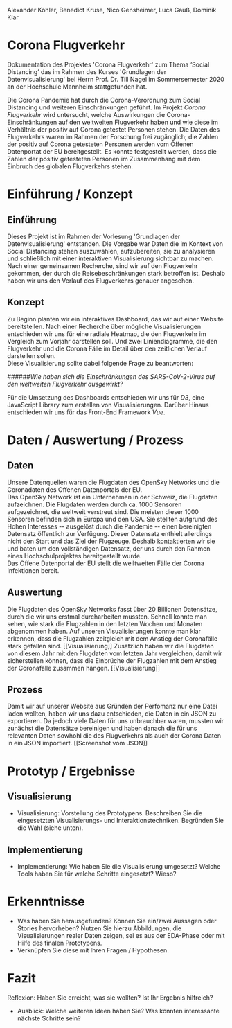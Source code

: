 Alexander Köhler, Benedict Kruse, Nico Gensheimer, Luca Gauß, Dominik Klar
# Corona Flugverkehr
Dokumentation des Projektes 'Corona Flugverkehr' zum Thema ‘Social Distancing’ das im Rahmen
des Kurses 'Grundlagen der Datenvisualisierung' bei Herrn Prof. Dr. Till Nagel im 
Sommersemester 2020 an der Hochschule Mannheim stattgefunden hat.

Die Corona Pandemie hat durch die Corona-Verordnung zum Social Distancing und weiteren Einschränkungen geführt.
Im Projekt *Corona Flugverkehr* wird untersucht, welche Auswirkungen die Corona-Einschränkungen auf den weltweiten
Flugverkehr haben und wie diese im Verhältnis der positiv auf Corona getestet Personen stehen.
Die Daten des Flugverkehrs waren im Rahmen der Forschung frei zugänglich; die Zahlen der positiv auf Corona
getesteten Personen werden vom Offenen Datenportat der EU bereitgestellt. Es konnte festgestellt
werden, dass die Zahlen der positiv getesteten Personen im Zusammenhang mit dem Einbruch des globalen Flugverkehrs stehen.

# Einführung / Konzept
## Einführung
Dieses Projekt ist im Rahmen der Vorlesung 'Grundlagen der Datenvisualisierung' entstanden. Die Vorgabe war Daten 
die im Kontext von Social Distancing stehen auszuwählen, aufzubereiten, sie zu analysieren und schließlich mit einer 
interaktiven Visualisierung sichtbar zu machen.
Nach einer gemeinsamen Recherche, sind wir auf den Flugverkehr gekommen, der durch die Reisebeschränkungen stark
betroffen ist. Deshalb haben wir uns den Verlauf des Flugverkehrs genauer angesehen.

## Konzept
Zu Beginn planten wir ein interaktives Dashboard, das wir auf einer Website bereitstellen. Nach einer Recherche über
mögliche Visualisierungen entschieden wir uns für eine radiale Heatmap, die den Flugverkehr im Vergleich zum Vorjahr
darstellen soll. Und zwei Liniendiagramme, die den Flugverkehr und die Corona Fälle im Detail über den zeitlichen Verlauf
darstellen sollen. \
Diese Visualisierung sollte dabei folgende Frage zu beantworten:

######*Wie haben sich die Einschränkungen des SARS-CoV-2-Virus auf den weltweiten Flugverkehr ausgewirkt?*

Für die Umsetzung des Dashboards entschieden wir uns für *D3*, eine JavaScript Library zum erstellen von Visualisierungen. Darüber 
Hinaus entschieden wir uns für das Front-End Framework *Vue*.

# Daten / Auswertung / Prozess

## Daten
Unsere Datenquellen waren die Flugdaten des OpenSky Networks und die Coronadaten des Offenen Datenportals der EU. \
Das OpenSky Network ist ein Unternehmen in der Schweiz, die Flugdaten aufzeichnen. Die Flugdaten werden durch ca. 1000 Sensoren aufgezeichnet, die weltweit verstreut sind. Die meisten dieser 1000 Sensoren befinden sich in Europa und den USA.
Sie stellten aufgrund des Hohen Interesses -- ausgelöst durch die Pandemie -- einen bereinigten Datensatz öffentlich zur Verfügung. Dieser Datensatz enthielt allerdings nicht den Start und das Ziel der Flugzeuge.
Deshalb kontaktierten wir sie und baten um den vollständigen Datensatz, der uns durch den Rahmen eines Hochschulprojektes bereitgestellt wurde. \
Das Offene Datenportal der EU stellt die weiltweiten Fälle der Corona Infektionen bereit. 


## Auswertung
Die Flugdaten des OpenSky Networks fasst über 20 Billionen Datensätze, durch die wir uns erstmal durcharbeiten mussten. Schnell konnte man sehen, wie stark die 
Flugzahlen in den letzten Wochen und Monaten abgenommen haben. Auf unseren Visualisierungen konnte man klar erkennen, dass die Flugzahlen zeitgleich mit dem Anstieg 
der Coronafälle stark gefallen sind. [[Visualisierung]] Zusätzlich haben wir die Flugdaten von diesem Jahr mit den Flugdaten vom letzten Jahr vergleichen, damit wir 
sicherstellen können, dass die Einbrüche der Flugzahlen mit dem Anstieg der Coronafälle zusammen hängen. [[Visualisierung]]

## Prozess
Damit wir auf unserer Website aus Gründen der Perfomanz nur eine Datei laden wollten, haben wir uns dazu entschieden, die Daten in ein JSON zu exportieren. 
Da jedoch viele Daten für uns unbrauchbar waren, mussten wir zunächst die Datensätze bereinigen und haben 
danach die für uns relevanten Daten sowhohl die des Flugverkehrs als auch der Corona Daten in ein JSON importiert. [[Screenshot vom JSON]]

# Prototyp / Ergebnisse
## Visualisierung
- Visualisierung: Vorstellung des Prototypens. Beschreiben Sie die eingesetzten Visualisierungs- und Interaktionstechniken. Begründen Sie die Wahl (siehe unten).

## Implementierung
- Implementierung: Wie haben Sie die Visualisierung umgesetzt? Welche Tools haben Sie für welche Schritte eingesetzt? Wieso?

# Erkenntnisse

- Was haben Sie herausgefunden? Können Sie ein/zwei Aussagen oder Stories hervorheben? Nutzen Sie hierzu Abbildungen, die Visualisierungen realer Daten zeigen, sei es aus der EDA-Phase oder mit Hilfe des finalen Prototypens.
- Verknüpfen Sie diese mit Ihren Fragen / Hypothesen.

# Fazit
Reflexion: Haben Sie erreicht, was sie wollten? Ist Ihr Ergebnis hilfreich?
- Ausblick: Welche weiteren Ideen haben Sie? Was könnten interessante nächste Schritte sein?
